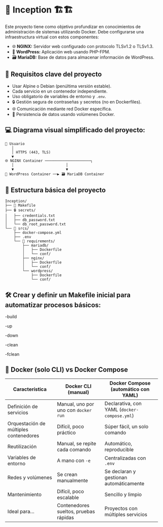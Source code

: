 # 🐳 Inception 🏗️🏗️

Este proyecto tiene como objetivo profundizar en conocimientos de administración de sistemas utilizando Docker. Debe configurarse una infraestructura virtual con estos componentes:

- 🌐 **NGINX:** Servidor web configurado con protocolo TLSv1.2 o TLSv1.3.
- 📝 **WordPress:** Aplicación web usando PHP-FPM.
- 🗃️ **MariaDB:** Base de datos para almacenar información de WordPress.

## 🔑 Requisitos clave del proyecto

- Usar Alpine o Debian (penúltima versión estable).
- Cada servicio en un contenedor independiente.
- Uso obligatorio de variables de entorno y `.env`.
- 🔒 Gestión segura de contraseñas y secretos (no en Dockerfiles).
- 🌐 Comunicación mediante red Docker específica.
- 📂 Persistencia de datos usando volúmenes Docker.

## 💻 Diagrama visual simplificado del proyecto:

```
👤 Usuario
   │
   │ HTTPS (443, TLS)
   ▼
🌐 NGINX Container ─────────────────────┐
   │                        │
   ▼                        ▼
📝 WordPress Container ──▶ 🗃️ MariaDB Container
```

## 📂 Estructura básica del proyecto

```
Inception/
├── 📃 Makefile
├── 🔒 secrets/
│   ├── credentials.txt
│   ├── db_password.txt
│   └── db_root_password.txt
└── 📁 srcs/
    ├── docker-compose.yml
    ├── .env
    └── 📂 requirements/
        ├── mariadb/
        │   ├── Dockerfile
        │   └── conf/
        ├── nginx/
        │   ├── Dockerfile
        │   └── conf/
        └── wordpress/
            ├── Dockerfile
            └── conf/
```
## 🛠️ Crear y definir un Makefile inicial para automatizar procesos básicos:

-build

-up

-down

-clean

-fclean

## 🐳 Docker (solo CLI) vs Docker Compose


| Característica                          | Docker CLI (manual)                          | Docker Compose (automático con YAML)          |
|----------------------------------------|----------------------------------------------|-----------------------------------------------|
| Definición de servicios                | Manual, uno por uno con `docker run`         | Declarativa, con YAML (`docker-compose.yml`)  |
| Orquestación de múltiples contenedores | Difícil, poco práctico                        | Súper fácil, un solo comando                  |
| Reutilización                          | Manual, se repite cada comando               | Automático, reproducible                      |
| Variables de entorno                   | A mano con `-e`                              | Centralizadas con `.env`                     |
| Redes y volúmenes                      | Se crean manualmente                         | Se declaran y gestionan automáticamente       |
| Mantenimiento                          | Difícil, poco escalable                      | Sencillo y limpio                             |
| Ideal para…                            | Contenedores sueltos, pruebas rápidas        | Proyectos con múltiples servicios             |
